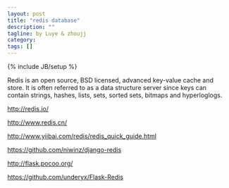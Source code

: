 ```yaml
---
layout: post
title: "redis database"
description: ""
tagline: by Luye & zhoujj
category: 
tags: []
---
```

{% include JB/setup %}

Redis is an open source, BSD licensed, advanced key-value cache and store. It is often referred to as a data structure server since keys can contain strings, hashes, lists, sets, sorted sets, bitmaps and hyperloglogs.

<!--more-->

http://redis.io/

http://www.redis.cn/

http://www.yiibai.com/redis/redis_quick_guide.html

https://github.com/niwinz/django-redis

http://flask.pocoo.org/

https://github.com/underyx/Flask-Redis


